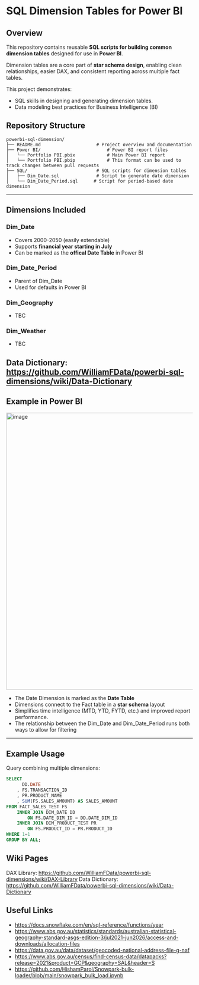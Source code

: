 # SQL Dimension Tables for Power BI

## Overview
This repository contains reusable **SQL scripts for building common dimension tables** designed for use in **Power BI**.

Dimension tables are a core part of **star schema design**, enabling clean relationships, easier DAX, and consistent reporting across multiple fact tables.

This project demonstrates:
- SQL skills in designing and generating dimension tables.
- Data modeling best practices for Business Intelligence (BI)

## Repository Structure
```text
powerbi-sql-dimension/
├── README.md                     # Project overview and documentation
├── Power BI/                         # Power BI report files
│   └── Portfolio PBI.pbix            # Main Power BI report
│   └── Portfolio PBI.pbip            # This format can be used to track changes between pull requests
├── SQL/                          # SQL scripts for dimension tables
│   ├── Dim_Date.sql              # Script to generate date dimension
│   └── Dim_Date_Period.sql      # Script for period-based date dimension
```
---


## Dimensions Included
### Dim_Date
- Covers 2000-2050 (easily extendable)
- Supports **financial year starting in July**
- Can be marked as the **offical Date Table** in Power BI


### Dim_Date_Period
- Parent of Dim_Date
- Used for defaults in Power BI


### Dim_Geography
- TBC

### Dim_Weather
- TBC

Data Dictionary: https://github.com/WilliamFData/powerbi-sql-dimensions/wiki/Data-Dictionary
---

## Example in Power BI
<img width="965" height="745" alt="image" src="https://github.com/user-attachments/assets/7f72526d-402c-4f4f-b231-c13671507713" />


- The Date Dimension is marked as the **Date Table**
- Dimensions connect to the Fact table in a **star schema** layout
- Simplifies time intelligence (MTD, YTD, FYTD, etc.) and improved report performance.
- The relationship between the Dim_Date and Dim_Date_Period runs both ways to allow for filtering

---

## Example Usage
Query combining multiple dimensions:
```sql
SELECT 
	  DD.DATE
	, FS.TRANSACTION_ID
	, PR.PRODUCT_NAME
	, SUM(FS.SALES_AMOUNT) AS SALES_AMOUNT
FROM FACT_SALES_TEST FS
	INNER JOIN DIM_DATE DD
		ON FS.DATE_DIM_ID = DD.DATE_DIM_ID
	INNER JOIN DIM_PRODUCT_TEST PR
		ON FS.PRODUCT_ID = PR.PRODUCT_ID
WHERE 1=1
GROUP BY ALL;

```

## Wiki Pages
DAX Library: https://github.com/WilliamFData/powerbi-sql-dimensions/wiki/DAX-Library
Data Dictionary: https://github.com/WilliamFData/powerbi-sql-dimensions/wiki/Data-Dictionary

## Useful Links
- https://docs.snowflake.com/en/sql-reference/functions/year
- https://www.abs.gov.au/statistics/standards/australian-statistical-geography-standard-asgs-edition-3/jul2021-jun2026/access-and-downloads/allocation-files
- https://data.gov.au/data/dataset/geocoded-national-address-file-g-naf
- https://www.abs.gov.au/census/find-census-data/datapacks?release=2021&product=GCP&geography=SAL&header=S
- https://github.com/HishamParol/Snowpark-bulk-loader/blob/main/snowpark_bulk_load.ipynb

